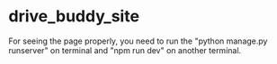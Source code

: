 # drive_buddy_site


For seeing the page properly, you need to run the "python manage.py runserver" on terminal and "npm run dev" on another terminal. 
